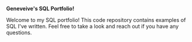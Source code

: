 **Geneveive's SQL Portfolio!**

Welcome to my SQL portfolio! This code repository contains examples of SQL I've written. Feel free to take a look and reach out if you have any questions.
